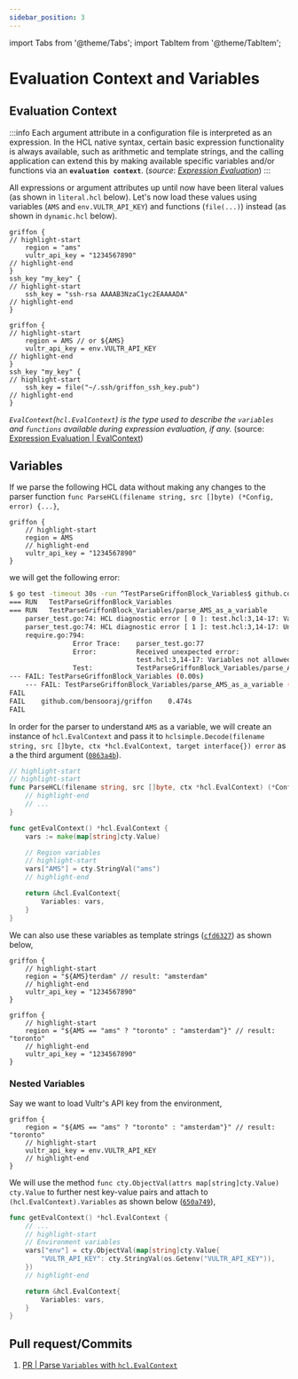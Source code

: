 ```yaml
---
sidebar_position: 3
---
```

import Tabs from '@theme/Tabs';
import TabItem from '@theme/TabItem';

# Evaluation Context and Variables

## Evaluation Context

:::info
Each argument attribute in a configuration file is interpreted as an expression. In the HCL native syntax, certain basic expression functionality is always available, such as arithmetic and template strings, and the calling application can extend this by making available specific variables and/or functions via an **`evaluation context`**. (*source*: [*Expression Evaluation*](https://hcl.readthedocs.io/en/latest/go_expression_eval.html#expression-evaluation))
:::

All expressions or argument attributes up until now have been literal values (as shown in `literal.hcl` below). Let's now load these values using variables (`AMS` and `env.VULTR_API_KEY`) and functions (`file(...)`) instead (as shown in `dynamic.hcl` below).

<Tabs>
<TabItem value="hcl-literal" label="literal.hcl" default>

```hcl
griffon {
// highlight-start
	region = "ams"
	vultr_api_key = "1234567890"
// highlight-end
}
ssh_key "my_key" {
// highlight-start
	ssh_key = "ssh-rsa AAAAB3NzaC1yc2EAAAADA"
// highlight-end
}
```

</TabItem>
<TabItem value="hcl-dynamic" label="dynamic.hcl">

```hcl
griffon {
// highlight-start
	region = AMS // or ${AMS}
	vultr_api_key = env.VULTR_API_KEY
// highlight-end
}
ssh_key "my_key" {
// highlight-start
	ssh_key = file("~/.ssh/griffon_ssh_key.pub")
// highlight-end
}
```

</TabItem>
</Tabs>

*`EvalContext`(`hcl.EvalContext`) is the type used to describe the `variables` and `functions` available during expression evaluation, if any.* (source: [Expression Evaluation | EvalContext](https://hcl.readthedocs.io/en/latest/go_expression_eval.html#hcl.EvalContext))

## Variables

If we parse the following HCL data without making any changes to the parser function `func ParseHCL(filename string, src []byte) (*Config, error) {...}`,
```hcl title="test.hcl" showLineNumbers
griffon {
    // highlight-start
    region = AMS
    // highlight-end
    vultr_api_key = "1234567890"
}
```

we will get the following error:
```bash
$ go test -timeout 30s -run ^TestParseGriffonBlock_Variables$ github.com/bensooraj/griffon -v
=== RUN   TestParseGriffonBlock_Variables
=== RUN   TestParseGriffonBlock_Variables/parse_AMS_as_a_variable
    parser_test.go:74: HCL diagnostic error [ 0 ]: test.hcl:3,14-17: Variables not allowed; Variables may not be used here.
    parser_test.go:74: HCL diagnostic error [ 1 ]: test.hcl:3,14-17: Unsuitable value type; Unsuitable value: value must be known
    require.go:794: 
                Error Trace:    parser_test.go:77
                Error:          Received unexpected error:
                                test.hcl:3,14-17: Variables not allowed; Variables may not be used here., and 1 other diagnostic(s)
                Test:           TestParseGriffonBlock_Variables/parse_AMS_as_a_variable
--- FAIL: TestParseGriffonBlock_Variables (0.00s)
    --- FAIL: TestParseGriffonBlock_Variables/parse_AMS_as_a_variable (0.00s)
FAIL
FAIL    github.com/bensooraj/griffon    0.474s
FAIL
```

In order for the parser to understand `AMS` as a variable, we will create an instance of `hcl.EvalContext` and pass it to `hclsimple.Decode(filename string, src []byte, ctx *hcl.EvalContext, target interface{}) error` as a the third argument ([`0863a4b`](https://github.com/bensooraj/griffon/commit/0863a4bbae5e838869fb805a9ae7a1f917df8268)).

```go title="parser.go"
// highlight-start
// highlight-start
func ParseHCL(filename string, src []byte, ctx *hcl.EvalContext) (*Config, error) {
    // highlight-end
    // ...
}

func getEvalContext() *hcl.EvalContext {
    vars := make(map[string]cty.Value)

	// Region variables
    // highlight-start
	vars["AMS"] = cty.StringVal("ams")
    // highlight-end

	return &hcl.EvalContext{
		Variables: vars,
	}
}
```

We can also use these variables as template strings ([`cfd6327`](https://github.com/bensooraj/griffon/commit/cfd6327ad86c3b733d1688e689b12ed6c87de437)) as shown below,

<Tabs>
<TabItem value="hcl-example-1" label="Example 1" default>

```hcl showLineNumbers
griffon {
    // highlight-start
    region = "${AMS}terdam" // result: "amsterdam"
    // highlight-end
    vultr_api_key = "1234567890"
}
```

</TabItem>
<TabItem value="hcl-example-2" label="Example 2">

```hcl showLineNumbers
griffon {
    // highlight-start
	region = "${AMS == "ams" ? "toronto" : "amsterdam"}" // result: "toronto"
    // highlight-end
	vultr_api_key = "1234567890"
}
```

</TabItem>
</Tabs>

### Nested Variables

Say we want to load Vultr's API key from the environment,

```hcl showLineNumbers
griffon {
	region = "${AMS == "ams" ? "toronto" : "amsterdam"}" // result: "toronto"
    // highlight-start
	vultr_api_key = env.VULTR_API_KEY
    // highlight-end
}
```

We will use the method `func cty.ObjectVal(attrs map[string]cty.Value) cty.Value` to further nest key-value pairs and attach to `(hcl.EvalContext).Variables` as shown below ([`650a749`](https://github.com/bensooraj/griffon/commit/650a749799cceb60ff818a3ffdcc5e938790d513)),

```go title="parser.go"
func getEvalContext() *hcl.EvalContext {
	// ...
    // highlight-start
	// Environment variables
	vars["env"] = cty.ObjectVal(map[string]cty.Value{
		"VULTR_API_KEY": cty.StringVal(os.Getenv("VULTR_API_KEY")),
	})
    // highlight-end

	return &hcl.EvalContext{
		Variables: vars,
	}
}
```

## Pull request/Commits
1. [PR | Parse `Variables` with `hcl.EvalContext`](https://github.com/bensooraj/griffon/pull/3/files)

